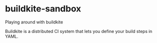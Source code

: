 # buildkite-sandbox
Playing around with buildkite

Buildkite is a distributed CI system that lets you define your build steps in YAML.
